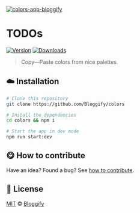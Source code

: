 <!-- Please do not edit this file. Edit the `blah` field in the `package.json` instead. If in doubt, open an issue. -->


[![colors-app-bloggify](https://i.imgur.com/5dGCs9s.png)](#)

# TODOs

 [![Version](https://img.shields.io/npm/v/colors-app-bloggify.svg)](https://www.npmjs.com/package/colors-app-bloggify) [![Downloads](https://img.shields.io/npm/dt/colors-app-bloggify.svg)](https://www.npmjs.com/package/colors-app-bloggify)

> Copy—Paste colors from nice palettes.

## :cloud: Installation

```bash
# Clone this repository
git clone https://github.com/Bloggify/colors

# Install the dependencies
cd colors && npm i

# Start the app in dev mode
npm run start:dev
```


## :yum: How to contribute
Have an idea? Found a bug? See [how to contribute][contributing].



## :scroll: License

[MIT][license] © [Bloggify][website]

[license]: http://showalicense.com/?fullname=Bloggify%20%3Csupport%40bloggify.org%3E%20(https%3A%2F%2Fbloggify.org)&year=2017#license-mit
[website]: https://bloggify.org
[contributing]: /CONTRIBUTING.md
[docs]: /DOCUMENTATION.md
